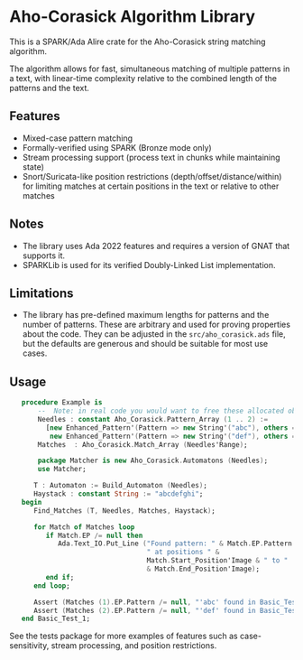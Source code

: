 # Aho-Corasick Algorithm Library

This is a SPARK/Ada Alire crate for the Aho-Corasick string matching algorithm.

The algorithm allows for fast, simultaneous matching of multiple patterns in a
text, with linear-time complexity relative to the combined length of the
patterns and the text.

## Features
- Mixed-case pattern matching
- Formally-verified using SPARK (Bronze mode only)
- Stream processing support (process text in chunks while maintaining state)
- Snort/Suricata-like position restrictions (depth/offset/distance/within) for
   limiting matches at certain positions in the text or relative to other
   matches

## Notes
- The library uses Ada 2022 features and requires a version of GNAT that
   supports it.
- SPARKLib is used for its verified Doubly-Linked List implementation.

## Limitations
- The library has pre-defined maximum lengths for patterns and the number
  of patterns. These are arbitrary and used for proving properties about the
  code. They can be adjusted in the `src/aho_corasick.ads` file, but the
  defaults are generous and should be suitable for most use cases.

## Usage

```ada
   procedure Example is
       --  Note: in real code you would want to free these allocated objects
       Needles : constant Aho_Corasick.Pattern_Array (1 .. 2) :=
         [new Enhanced_Pattern'(Pattern => new String'("abc"), others => <>),
          new Enhanced_Pattern'(Pattern => new String'("def"), others => <>)];
       Matches  : Aho_Corasick.Match_Array (Needles'Range);

       package Matcher is new Aho_Corasick.Automatons (Needles);
       use Matcher;

      T : Automaton := Build_Automaton (Needles);
      Haystack : constant String := "abcdefghi";
   begin
      Find_Matches (T, Needles, Matches, Haystack);

      for Match of Matches loop
         if Match.EP /= null then
            Ada.Text_IO.Put_Line ("Found pattern: " & Match.EP.Pattern.all &
                                  " at positions " &
                                  Match.Start_Position'Image & " to "
                                  & Match.End_Position'Image);
         end if;
      end loop;

      Assert (Matches (1).EP.Pattern /= null, "'abc' found in Basic_Test_1");
      Assert (Matches (2).EP.Pattern /= null, "'def' found in Basic_Test_1");
   end Basic_Test_1;
```

See the tests package for more examples of features such as case-sensitivity,
stream processing, and position restrictions.
